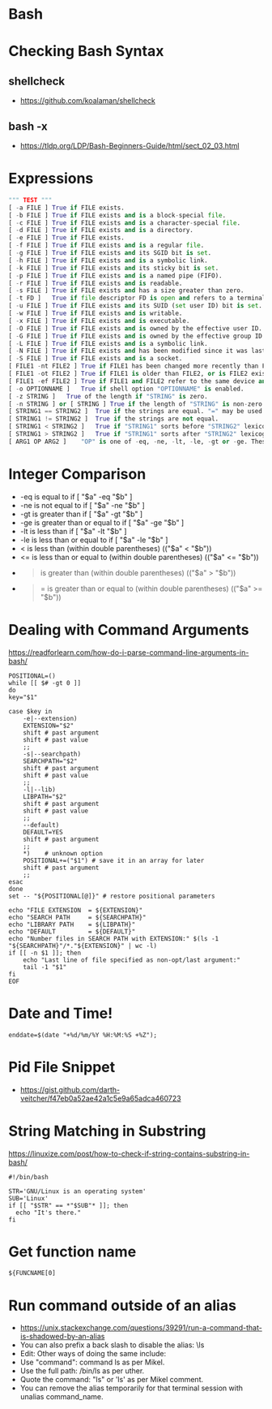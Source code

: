 # Bash

# Checking Bash Syntax
## shellcheck
* https://github.com/koalaman/shellcheck
## bash -x
* https://tldp.org/LDP/Bash-Beginners-Guide/html/sect_02_03.html
# Expressions

```python
""" TEST """
[ -a FILE ]	True if FILE exists.
[ -b FILE ]	True if FILE exists and is a block-special file.
[ -c FILE ]	True if FILE exists and is a character-special file.
[ -d FILE ]	True if FILE exists and is a directory.
[ -e FILE ]	True if FILE exists.
[ -f FILE ]	True if FILE exists and is a regular file.
[ -g FILE ]	True if FILE exists and its SGID bit is set.
[ -h FILE ]	True if FILE exists and is a symbolic link.
[ -k FILE ]	True if FILE exists and its sticky bit is set.
[ -p FILE ]	True if FILE exists and is a named pipe (FIFO).
[ -r FILE ]	True if FILE exists and is readable.
[ -s FILE ]	True if FILE exists and has a size greater than zero.
[ -t FD ]	True if file descriptor FD is open and refers to a terminal.
[ -u FILE ]	True if FILE exists and its SUID (set user ID) bit is set.
[ -w FILE ]	True if FILE exists and is writable.
[ -x FILE ]	True if FILE exists and is executable.
[ -O FILE ]	True if FILE exists and is owned by the effective user ID.
[ -G FILE ]	True if FILE exists and is owned by the effective group ID.
[ -L FILE ]	True if FILE exists and is a symbolic link.
[ -N FILE ]	True if FILE exists and has been modified since it was last read.
[ -S FILE ]	True if FILE exists and is a socket.
[ FILE1 -nt FILE2 ]	True if FILE1 has been changed more recently than FILE2, or if FILE1 exists and FILE2 does not.
[ FILE1 -ot FILE2 ]	True if FILE1 is older than FILE2, or is FILE2 exists and FILE1 does not.
[ FILE1 -ef FILE2 ]	True if FILE1 and FILE2 refer to the same device and inode numbers.
[ -o OPTIONNAME ]	True if shell option "OPTIONNAME" is enabled.
[ -z STRING ]	True of the length if "STRING" is zero.
[ -n STRING ] or [ STRING ]	True if the length of "STRING" is non-zero.
[ STRING1 == STRING2 ]	True if the strings are equal. "=" may be used instead of "==" for strict POSIX compliance.
[ STRING1 != STRING2 ]	True if the strings are not equal.
[ STRING1 < STRING2 ]	True if "STRING1" sorts before "STRING2" lexicographically in the current locale.
[ STRING1 > STRING2 ]	True if "STRING1" sorts after "STRING2" lexicographically in the current locale.
[ ARG1 OP ARG2 ]	"OP" is one of -eq, -ne, -lt, -le, -gt or -ge. These arithmetic binary operators return true if "ARG1" is equal to, not equal to, less than, less than or equal to, greater than, or greater than or equal to "ARG2", respectively. "ARG1" and "ARG2" are integers.
```

# Integer Comparison
* -eq is equal to if [ "$a" -eq "$b" ]
* -ne is not equal to if [ "$a" -ne "$b" ]
* -gt is greater than if [ "$a" -gt "$b" ]
* -ge is greater than or equal to if [ "$a" -ge "$b" ]
* -lt is less than if [ "$a" -lt "$b" ]
* -le is less than or equal to if [ "$a" -le "$b" ]
* < is less than (within double parentheses) (("$a" < "$b"))
* <= is less than or equal to (within double parentheses) (("$a" <= "$b"))
* > is greater than (within double parentheses) (("$a" > "$b"))
* >= is greater than or equal to (within double parentheses) (("$a" >= "$b"))

# Dealing with Command Arguments
https://readforlearn.com/how-do-i-parse-command-line-arguments-in-bash/
```
POSITIONAL=()
while [[ $# -gt 0 ]]
do
key="$1"

case $key in
    -e|--extension)
    EXTENSION="$2"
    shift # past argument
    shift # past value
    ;;
    -s|--searchpath)
    SEARCHPATH="$2"
    shift # past argument
    shift # past value
    ;;
    -l|--lib)
    LIBPATH="$2"
    shift # past argument
    shift # past value
    ;;
    --default)
    DEFAULT=YES
    shift # past argument
    ;;
    *)    # unknown option
    POSITIONAL+=("$1") # save it in an array for later
    shift # past argument
    ;;
esac
done
set -- "${POSITIONAL[@]}" # restore positional parameters

echo "FILE EXTENSION  = ${EXTENSION}"
echo "SEARCH PATH     = ${SEARCHPATH}"
echo "LIBRARY PATH    = ${LIBPATH}"
echo "DEFAULT         = ${DEFAULT}"
echo "Number files in SEARCH PATH with EXTENSION:" $(ls -1 "${SEARCHPATH}"/*."${EXTENSION}" | wc -l)
if [[ -n $1 ]]; then
    echo "Last line of file specified as non-opt/last argument:"
    tail -1 "$1"
fi
EOF
```

# Date and Time!
```
enddate=$(date "+%d/%m/%Y %H:%M:%S +%Z");
```

# Pid File Snippet
* https://gist.github.com/darth-veitcher/f47eb0a52ae42a1c5e9a65adca460723

# String Matching in Substring
https://linuxize.com/post/how-to-check-if-string-contains-substring-in-bash/
```
#!/bin/bash

STR='GNU/Linux is an operating system'
SUB='Linux'
if [[ "$STR" == *"$SUB"* ]]; then
  echo "It's there."
fi
```

# Get function name
```${FUNCNAME[0]```

# Run command outside of an alias
* https://unix.stackexchange.com/questions/39291/run-a-command-that-is-shadowed-by-an-alias
* You can also prefix a back slash to disable the alias: \ls
* Edit: Other ways of doing the same include:
* Use "command": command ls as per Mikel.
* Use the full path: /bin/ls as per uther.
* Quote the command: "ls" or 'ls' as per Mikel comment.
* You can remove the alias temporarily for that terminal session with unalias command_name.
